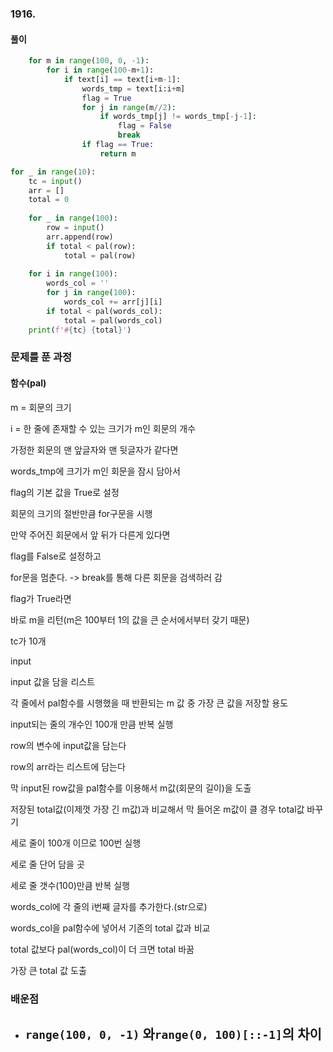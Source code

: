 ### 1916. 

#### 풀이

```python
    for m in range(100, 0, -1):
        for i in range(100-m+1):
            if text[i] == text[i+m-1]:
                words_tmp = text[i:i+m]
                flag = True
                for j in range(m//2):
                    if words_tmp[j] != words_tmp[-j-1]:
                        flag = False
                        break
                if flag == True:
                    return m

for _ in range(10):
    tc = input()
    arr = []
    total = 0
    
    for _ in range(100):
        row = input()
        arr.append(row)
        if total < pal(row):
            total = pal(row)
                                        
    for i in range(100):
        words_col = ''
        for j in range(100):
            words_col += arr[j][i]
        if total < pal(words_col):
            total = pal(words_col)
    print(f'#{tc} {total}')
```

### 문제를 푼 과정

#### 함수(pal)

m = 회문의 크기

i = 한 줄에 존재할 수 있는 크기가 m인 회문의 개수

가정한 회문의 맨 앞글자와 맨 뒷글자가 같다면

words_tmp에 크기가 m인 회문을 잠시 담아서

flag의 기본 값을 True로 설정

회문의 크기의 절반만큼 for구문을 시행

만약 주어진 회문에서 앞 뒤가 다른게 있다면

flag를 False로 설정하고 

for문을 멈춘다. -> break를 통해 다른 회문을 검색하러 감

flag가 True라면

바로 m을 리턴(m은 100부터 1의 값을 큰 순서에서부터 갖기 때문)



tc가 10개

input

input 값을 담을 리스트

각 줄에서 pal함수를 시행했을 때 반환되는 m 값 중 가장 큰 값을 저장할 용도



input되는 줄의 개수인 100개 만큼 반복 실행

row의 변수에 input값을 담는다

row의 arr라는 리스트에 담는다

막 input된 row값을 pal함수를 이용해서 m값(회문의 길이)을 도출

저장된 total값(이제껏 가장 긴 m값)과 비교해서 막 들어온 m값이 클 경우 total값 바꾸기



세로 줄이 100개 이므로 100번 실행

세로 줄 단어 담을 곳

세로 줄 갯수(100)만큼 반복 실행

words_col에 각 줄의 i번째 글자를 추가한다.(str으로)

words_col을 pal함수에 넣어서 기존의 total 값과 비교

total 값보다 pal(words_col)이 더 크면 total 바꿈

가장 큰 total 값 도출





### 배운점

- `range(100, 0, -1)` 와`range(0, 100)[::-1]`의 차이
  - 